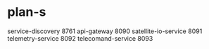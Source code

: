 # plan-s

service-discovery       8761
api-gateway             8090
satellite-io-service    8091
telemetry-service       8092
telecomand-service      8093
